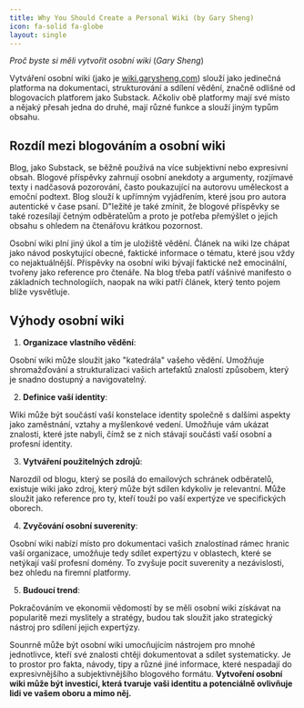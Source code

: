 ```yaml
---
title: Why You Should Create a Personal Wiki (by Gary Sheng)
icon: fa-solid fa-globe
layout: single
---
```


*Proč byste si měli vytvořit osobní wiki* (*Gary Sheng*)

Vytváření osobní wiki (jako je [wiki.garysheng.com](https://wiki.garysheng.com/)) slouží jako jedinečná platforma na dokumentaci, strukturování a sdílení vědění, značně odlišné od blogovacích platforem jako Substack. Ačkoliv obě platformy mají své místo a nějaký přesah jedna do druhé, mají různé funkce a slouží jiným typům obsahu.

## Rozdíl mezi blogováním a osobní wiki

Blog, jako Substack, se běžně používá na více subjektivní nebo expresivní obsah. Blogové příspěvky zahrnují osobní anekdoty a argumenty, rozjímavé texty i nadčasová pozorování, často poukazující na autorovu uměleckost a emoční podtext. Blog slouží k upřímným vyjádřením, které jsou pro autora autentické v čase psaní. D"ležité je také zmínit, že blogové příspěvky se také rozesílají četným odběratelům a proto je potřeba přemýšlet o jejich obsahu s ohledem na čtenářovu krátkou pozornost.

Osobní wiki plní jiný úkol a tím je uložiště vědění. Článek na wiki lze chápat jako návod poskytující obecné, faktické informace o tématu, které jsou vždy co nejaktuálnější. Příspěvky na osobní wiki bývají faktické než emocinální, tvořeny jako reference pro čtenáře. Na blog třeba patří vášnivé manifesto o základních technologiích, naopak na wiki patří článek, který tento pojem blíže vysvětluje.

## Výhody osobní wiki

1. **Organizace vlastního vědění**: 

Osobní wiki může sloužit jako "katedrála" vašeho vědění. Umožňuje shromažďování a strukturalizaci vašich artefaktů znalostí způsobem, který je snadno dostupný a navigovatelný.

2. **Definice vaší identity**:

Wiki může být součástí vaší konstelace identity společně s dalšími aspekty jako zaměstnání, vztahy a myšlenkové vedení. Umožňuje vám ukázat znalosti, které jste nabyli, čímž se z nich stávají součásti vaší osobní a profesní identity.

3. **Vytváření použitelných zdrojů**:

Narozdíl od blogu, který se posílá do emailových schránek odběratelů, existuje wiki jako zdroj, který může být sdílen kdykoliv je relevantní. Může sloužit jako reference pro ty, kteří touží po vaší expertýze ve specifických oborech.

4. **Zvyčování osobní suverenity**:

Osobní wiki nabízí místo pro dokumentaci vašich znalostínad rámec hranic vaší organizace, umožňuje tedy sdílet expertýzu v oblastech, které se netýkají vaší profesní domény. To zvyšuje pocit suverenity a nezávislosti, bez ohledu na firemní platformy.

5. **Budoucí trend**:

Pokračováním ve ekonomii vědomostí by se měli osobní wiki získávat na popularitě mezi myslitely a stratégy, budou tak sloužit jako strategický nástroj pro sdílení jejich expertýzy.

Sounrně může být osobní wiki umocňujícím nástrojem pro mnohé jednotlivce, kteří své znalosti chtěji dokumentovat a sdílet systematicky. Je to prostor pro fakta, návody, tipy a různé jiné informace, které nespadají do expresivnějšího a subjektivnějšího blogového formátu. **Vytvoření osobní wiki může být investicí, která tvaruje vaši identitu a potenciálně ovlivňuje lidi ve vašem oboru a mimo něj.**